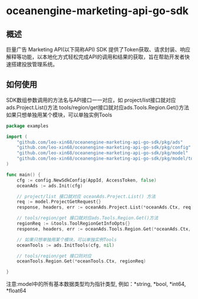 # oceanengine-marketing-api-go-sdk

## 概述
巨量广告 Marketing API(以下简称API) SDK 提供了Token获取、请求封装、响应解释等功能，以本地化方式轻松完成API的调用和结果的获取，旨在帮助开发者快速搭建投放管理系统。


## 如何使用
SDK数组参数调用的方法名与API接口一一对应，如
    project/list接口就对应ads.Project.List()方法
    tools/region/get接口就对应ads.Tools.Region.Get()方法
如果只想单独用某个模块，可以单独实例Tools
```go
package examples

import (
	"github.com/leo-xin68/oceanengine-marketing-api-go-sdk/pkg/ads"
	"github.com/leo-xin68/oceanengine-marketing-api-go-sdk/pkg/config"
	"github.com/leo-xin68/oceanengine-marketing-api-go-sdk/pkg/model"
	"github.com/leo-xin68/oceanengine-marketing-api-go-sdk/pkg/model/tools"
)

func main() {
	cfg := config.NewSdkConfig(AppId, AccessToken, false)
	oceanAds := ads.Init(cfg)

	// project/list 接口就对应 oceanAds.Project.List() 方法
	req := model.ProjectGetRequest{}
	response, headers, err := oceanAds.Project.List(*oceanAds.Ctx, req)

	// tools/region/get 接口就对应ads.Tools.Region.Get()方法
	regionReq := &tools.ToolRegionGetInfoOpts{}
	response, headers, err := oceanAds.Tools.Region.Get(*oceanAds.Ctx, regionReq)

	// 如果只想单独用某个模块，可以单独实例Tools
	oceanTools := ads.InitTools(cfg, nil)

	// tools/region/get 接口则对应 
	oceanTools.Region.Get(*oceanTools.Ctx, regionReq)

}
```


注意:model中的所有基本数据类型均为指针类型, 例如：*string, *bool, *int64, *float64